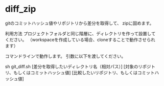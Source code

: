 # diff_zip
gitのコミットハッシュ値やリポジトリから差分を取得して、
zipに固めます。

利用方法
プロジェクトフォルダと同じ階層に、ディレクトリを作って設置してください。
（workspaceを作成している場合、cloneすることで動作させられます）

コマンドラインで動作します。
引数に以下を渡してください。

sh git_diff.sh [差分を取得したいディレクトリ名（相対パス）] [対象のリポジトリ、もしくはコミットハッシュ値] [比較したいリポジトリ、もしくはコミットハッシュ値]

